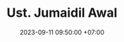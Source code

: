---
title: Ust. Jumaidil Awal
date: 2023-09-11 09:50:00 +07:00
position: 1
jabatan: Kepala SMP
img: "/uploads/ust-aidil.jpg"
img-alt: Ust. Jumaidil Awal
socials:
  - title: facebook
    url: https://fb.me/jumaidilawal
  - title: instagram
    url: https://instagram.com/ust.aidil
---
